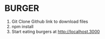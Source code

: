 # BURGER

1. Git Clone Github link to download files
2. npm install
3. Start eating burgers at http://localhost.3000


